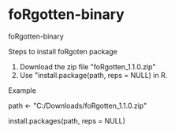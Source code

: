 # foRgotten-binary
 foRgotten-binary
 
 Steps to install foRgoten package
 
 1) Download the zip file "foRgotten_1.1.0.zip"
 2) Use "install.package(path, reps = NULL) in R.
 
 Example
 
 path <- "C:/Downloads/foRgotten_1.1.0.zip" 
 
 install.packages(path, reps = NULL)

